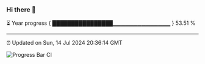 ### Hi there 👋

⏳ Year progress { ████████████████▁▁▁▁▁▁▁▁▁▁▁▁▁▁ } 53.51 %

---

⏰ Updated on Sun, 14 Jul 2024 20:36:14 GMT

![Progress Bar CI](https://github.com/IshwaranRudhara/GIT-ACTION/workflows/Progress%20Bar%20CI/badge.svg)
